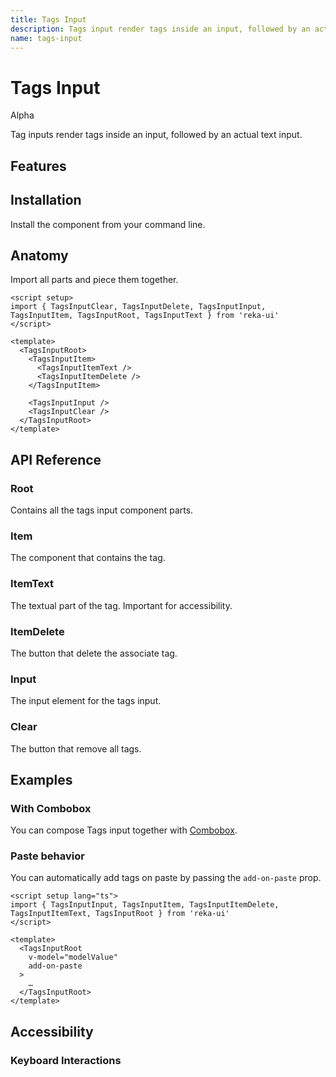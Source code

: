 ```yaml
---
title: Tags Input
description: Tags input render tags inside an input, followed by an actual text input.
name: tags-input
---
```


# Tags Input

<Badge>Alpha</Badge>

<Description>
Tag inputs render tags inside an input, followed by an actual text input.
</Description>

<ComponentPreview name="TagsInput" />

## Features

<Highlights
  :features="[
    'Can be controlled or uncontrolled.',
    'Full keyboard navigation.',
    'Limit the number of tags.',
    'Accept value from clipboard.',
    'Clear button to reset all tags values.'
  ]"
/>

## Installation

Install the component from your command line.

<InstallationTabs value="reka-ui" />

## Anatomy

Import all parts and piece them together.

```vue
<script setup>
import { TagsInputClear, TagsInputDelete, TagsInputInput, TagsInputItem, TagsInputRoot, TagsInputText } from 'reka-ui'
</script>

<template>
  <TagsInputRoot>
    <TagsInputItem>
      <TagsInputItemText />
      <TagsInputItemDelete />
    </TagsInputItem>

    <TagsInputInput />
    <TagsInputClear />
  </TagsInputRoot>
</template>
```

## API Reference

### Root

Contains all the tags input component parts.

<!-- @include: @/meta/TagsInputRoot.md -->

<DataAttributesTable
  :data="[
    {
      attribute: '[data-disabled]',
      values: 'Present when disabled',
    },
    {
      attribute: '[data-focused]',
      values: 'Present when focus on input',
    },
    {
      attribute: '[data-invalid]',
      values: 'Present when input value is invalid',
    },
  ]"
/>

### Item

The component that contains the tag.

<!-- @include: @/meta/TagsInputItem.md -->

<DataAttributesTable
  :data="[
    {
      attribute: '[data-state]',
      values: ['active', 'inactive'],
    },
    {
      attribute: '[data-disabled]',
      values: 'Present when disabled',
    },
  ]"
/>

### ItemText

The textual part of the tag. Important for accessibility.

<!-- @include: @/meta/TagsInputItemText.md -->

### ItemDelete

The button that delete the associate tag.

<!-- @include: @/meta/TagsInputItemDelete.md -->

<DataAttributesTable
  :data="[
    {
      attribute: '[data-state]',
      values: ['active', 'inactive'],
    },
    {
      attribute: '[data-disabled]',
      values: 'Present when disabled',
    },
  ]"
/>

### Input

The input element for the tags input.

<!-- @include: @/meta/TagsInputInput.md -->

<DataAttributesTable
  :data="[
    {
      attribute: '[data-invalid]',
      values: 'Present when input value is invalid',
    },
  ]"
/>

### Clear

The button that remove all tags.

<!-- @include: @/meta/TagsInputClear.md -->

<DataAttributesTable
  :data="[
    {
      attribute: '[data-disabled]',
      values: 'Present when disabled',
    },
  ]"
/>

## Examples

### With Combobox

You can compose Tags input together with [Combobox](../components/combobox.html).

<ComponentPreview name="TagsInputCombobox" />

### Paste behavior

You can automatically add tags on paste by passing the `add-on-paste` prop.

```vue line=6
<script setup lang="ts">
import { TagsInputInput, TagsInputItem, TagsInputItemDelete, TagsInputItemText, TagsInputRoot } from 'reka-ui'
</script>

<template>
  <TagsInputRoot
    v-model="modelValue"
    add-on-paste
  >
    …
  </TagsInputRoot>
</template>
```

## Accessibility

### Keyboard Interactions

<KeyboardTable
  :data="[
    {
      keys: ['Delete'],
      description: '<span> When tag is active, remove it and set the tag on right active.</span>',
    },
    {
      keys: ['Backspace'],
      description: '<span> When tag is active, remove it and set the tag on left active. If there are no tags to the left, either the next tags gets focus, or the input.</span>',
    },
    {
      keys: ['ArrowRight'],
      description: '<span> Set the next tag active.</span>',
    },
    {
      keys: ['ArrowLeft'],
      description: '<span> Set the previous tag active.</span>',
    },
    {
      keys: ['Home'],
      description: '<span> Set the first tag active</span>',
    },
    {
      keys: ['End'],
      description: '<span> Set the last tag active</span>',
    },
  ]"
/>
